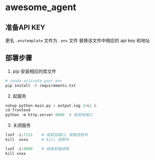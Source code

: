 # awesome_agent

## 准备API KEY
更名 `.envtemplate` 文件为 `.env` 文件
替换该文件中相应的 api key 和地址

## 部署步骤
1. pip 安装相应的库文件
```py
# conda activate your_env
pip install -r requirements.txt
```

2. 起服务
```py
nohup python main.py > output.log 2>&1 &
cd frontend
python -m http.server 8080  # 或其他端口
```

3. 关闭服务
```py
lsof -i:7111    # 或其他端口，获取进程号
kill  xxxx      # kill 进程号

lsof -i:8080    # 结束前端进程
kill xxxx
```